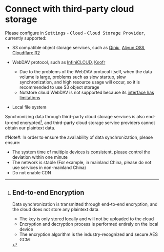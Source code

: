 # Connect with third-party cloud storage

Please configure in <kbd>Settings</kbd> - <kbd>Cloud</kbd> - <kbd>Cloud Storage Provider</kbd>, currently supported:

- S3 compatible object storage services, such as [Qiniu](https://s.qiniu.com/VbQfeu), [Aliyun OSS](https://www.aliyun.com/product/oss?userCode=yqovuas2), [Cloudflare R2](https://www.cloudflare.com/)
- WebDAV protocol, such as [InfiniCLOUD](https://infini-cloud.net/), [Koofr](https://koofr.eu/)

  - Due to the problems of the WebDAV protocol itself, when the data volume is large, problems such as slow startup, slow synchronization, and high resource usage will occur, so it is recommended to use S3 object storage
  - Nutstore cloud WebDAV is not supported because its [interface has limitations](https://help.jianguoyun.com/?p=2064)
- Local file system

Synchronizing data through third-party cloud storage services is also end-to-end encrypted[^1], and third-party cloud storage service providers cannot obtain our plaintext data.

​#Note#: In order to ensure the availability of data synchronization, please ensure:

- The system time of multiple devices is consistent, please control the deviation within one minute
- The network is stable (For example, in mainland China, please do not use services in non-mainland China)
- Do not enable CDN

[^1]: ## End-to-end Encryption

    Data synchronization is transmitted through end-to-end encryption, and the cloud does not store any plaintext data.

    - The key is only stored locally and will not be uploaded to the cloud
    - Encryption and decryption process is performed entirely on the local device
    - The encryption algorithm is the industry-recognized and secure AES GCM
